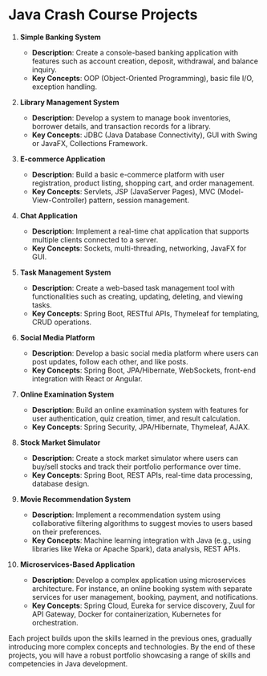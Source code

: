 # Java Crash Course Projects

1. **Simple Banking System**
   - **Description**: Create a console-based banking application with features such as account creation, deposit, withdrawal, and balance inquiry.
   - **Key Concepts**: OOP (Object-Oriented Programming), basic file I/O, exception handling.

2. **Library Management System**
   - **Description**: Develop a system to manage book inventories, borrower details, and transaction records for a library.
   - **Key Concepts**: JDBC (Java Database Connectivity), GUI with Swing or JavaFX, Collections Framework.

3. **E-commerce Application**
   - **Description**: Build a basic e-commerce platform with user registration, product listing, shopping cart, and order management.
   - **Key Concepts**: Servlets, JSP (JavaServer Pages), MVC (Model-View-Controller) pattern, session management.

4. **Chat Application**
   - **Description**: Implement a real-time chat application that supports multiple clients connected to a server.
   - **Key Concepts**: Sockets, multi-threading, networking, JavaFX for GUI.

5. **Task Management System**
   - **Description**: Create a web-based task management tool with functionalities such as creating, updating, deleting, and viewing tasks.
   - **Key Concepts**: Spring Boot, RESTful APIs, Thymeleaf for templating, CRUD operations.

6. **Social Media Platform**
   - **Description**: Develop a basic social media platform where users can post updates, follow each other, and like posts.
   - **Key Concepts**: Spring Boot, JPA/Hibernate, WebSockets, front-end integration with React or Angular.

7. **Online Examination System**
   - **Description**: Build an online examination system with features for user authentication, quiz creation, timer, and result calculation.
   - **Key Concepts**: Spring Security, JPA/Hibernate, Thymeleaf, AJAX.

8. **Stock Market Simulator**
   - **Description**: Create a stock market simulator where users can buy/sell stocks and track their portfolio performance over time.
   - **Key Concepts**: Spring Boot, REST APIs, real-time data processing, database design.

9. **Movie Recommendation System**
   - **Description**: Implement a recommendation system using collaborative filtering algorithms to suggest movies to users based on their preferences.
   - **Key Concepts**: Machine learning integration with Java (e.g., using libraries like Weka or Apache Spark), data analysis, REST APIs.

10. **Microservices-Based Application**
    - **Description**: Develop a complex application using microservices architecture. For instance, an online booking system with separate services for user management, booking, payment, and notifications.
    - **Key Concepts**: Spring Cloud, Eureka for service discovery, Zuul for API Gateway, Docker for containerization, Kubernetes for orchestration.

Each project builds upon the skills learned in the previous ones, gradually introducing more complex concepts and technologies. By the end of these projects, you will have a robust portfolio showcasing a range of skills and competencies in Java development.
